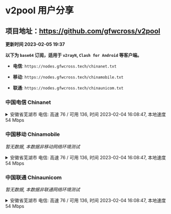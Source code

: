 # v2pool 用户分享
## 项目地址：<https://github.com/gfwcross/v2pool>
**更新时间 2023-02-05 19:37**


**以下为 `base64` 订阅，适用于 `v2rayN`, `Clash for Android` 等客户端。**

- **电信**: `https://nodes.gfwcross.tech/chinanet.txt`

- **移动**: `https://nodes.gfwcross.tech/chinamobile.txt`

- **联通**: `https://nodes.gfwcross.tech/chinaunicom.txt`


### 中国电信 Chinanet
<details><summary>安徽省芜湖市 电信: 高速 76 / 可用 136, 时间 2023-02-04 16:08:47, 本地速度 54 Mbps</summary><p>可用节点订阅：https://transfer.sh/t7pKRq/running.txt<br>高速节点订阅：https://transfer.sh/apP7rg/good.txt<br>低延迟节点订阅：https://transfer.sh/Enmaxd/low_delay.txt</p></details>
<p></p>

### 中国移动 Chinamobile
<i>暂无数据, 本数据非移动网络环境测试</i>
<details><summary>安徽省芜湖市 电信: 高速 76 / 可用 136, 时间 2023-02-04 16:08:47, 本地速度 54 Mbps</summary><p>可用节点订阅：https://transfer.sh/t7pKRq/running.txt<br>高速节点订阅：https://transfer.sh/apP7rg/good.txt<br>低延迟节点订阅：https://transfer.sh/Enmaxd/low_delay.txt</p></details>
<p></p>

### 中国联通 Chinaunicom
<i>暂无数据, 本数据非联通网络环境测试</i>
<details><summary>安徽省芜湖市 电信: 高速 76 / 可用 136, 时间 2023-02-04 16:08:47, 本地速度 54 Mbps</summary><p>可用节点订阅：https://transfer.sh/t7pKRq/running.txt<br>高速节点订阅：https://transfer.sh/apP7rg/good.txt<br>低延迟节点订阅：https://transfer.sh/Enmaxd/low_delay.txt</p></details>
<p></p>